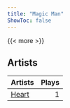 ```yaml
---
title: "Magic Man"
ShowToc: false
---
```


{{< more >}}

## Artists
Artists | Plays 
----- | -----: 
[Heart](/artists/heart-30587) | 1

